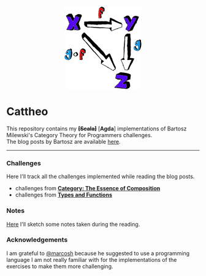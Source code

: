 <p align="center">
  <img src="https://github.com/P3trur0/cattheo/blob/master/cattheo.png?raw=true" alt="Cattheo"/>
</p>

Cattheo
===

This repository contains my ~~**[Scala]**~~ [**Agda**] implementations of Bartosz Milewski's Category Theory for Programmers challenges.  
The blog posts by Bartosz are available [here](https://bartoszmilewski.com/2014/10/28/category-theory-for-programmers-the-preface/).

---

### Challenges
Here I'll track all the challenges implemented while reading the blog posts.  

- challenges from [**Category: The Essence of Composition**](https://github.com/P3trur0/cattheo/tree/master/challenges/post_1.md)
- challenges from [**Types and Functions**](https://github.com/P3trur0/cattheo/tree/master/challenges/post_2.md)

### Notes

[Here](https://github.com/P3trur0/cattheo/tree/master/notes.md) I'll sketch some notes taken during the reading.

### Acknowledgements

I am grateful to [@marcosh](https://github.com/marcosh) because he suggested to use a programming language I am not really familiar with for the implementations of the exercises to make them more challenging.
